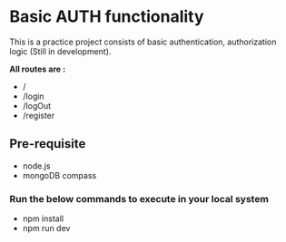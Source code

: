 # Basic AUTH functionality  

This is a practice project consists of basic authentication, authorization logic (Still in development).

**All routes are :**

- /
- /login
- /logOut
- /register

## Pre-requisite

- node.js
- mongoDB compass

### Run the below commands to execute in your local system

- npm install
- npm run dev
